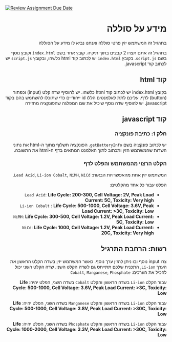 [![Review Assignment Due Date](https://classroom.github.com/assets/deadline-readme-button-24ddc0f5d75046c5622901739e7c5dd533143b0c8e959d652212380cedb1ea36.svg)](https://classroom.github.com/a/PyU_qQ3c)
<div dir="rtl">

# מידע על סוללה
בתרגיל זה המשתמש יזין פרטי סוללה ואנחנו נביא לו מידע על הסוללה

בתרגיל זה אתם תצרו 2 קבצים בתוך תיקיה. קובץ אחד בשם `index.html` וקובץ נוסף בשם `script.js`.
בקובץ `index.html` יש לכתוב קוד html כלשהו, ובקובץ `script.js` יש לכתוב קוד javascript.


## קוד html
בקובץ index.html יש לכתוב קוד html כלשהו. יש להוסיף שדה קלט (input) וכפתור (button) לדף.
עליכם לתת לאלמנטים הללו id ייחודיים כדי שתוכלו להשתמש בהם בקוד javascript.
 יש להוסיף שדה נוסף שיכיל את שם המפלגה שהפונקציה מחזירה


## קוד javascript
### חלק 1: כתיבת פונקציה
יש לכתוב פונקציה בשם `getBatteryInfo`. 
הפונקציה תשלוף מתוך ה-html את נתוני השדות שהמשתמש הזין ותכתוב לתוך האלמנט המתאים בדף ה-html את התשובה.

### הקלט הרצוי מהמשתמש והפלט לדף
המשתמש יזין אחת מהאפשרויות הבאות: `Lead Acid`, `Li-ion Cobalt`, `NiMH`, `NiCd`.

הפלט עבור כל אחד מהקלטים:

- `Lead Acid`: **Life Cycle: 200-300, Cell Voltage: 2V, Peak Load Current: 5C, Toxicity: Very high**
- `Li-ion Cobalt` : **Life Cycle: 500-1000, Cell Voltage: 3.6V, Peak Load Current: >3C, Toxicity: Low**
- `NiMH`: **Life Cycle: 300-500, Cell Voltage: 1.2V, Peak Load Current: 5C, Toxicity: Low**
- `NiCd`: **Life Cycle: 1000, Cell Voltage: 1.2V, Peak Load Current: 20C, Toxicity: Very high**


## רשות: הרחבת התרגיל
צרו input נוסף ובו ניתן להזין ערך נוסף. כאשר המשתמש יזין בשדה הקלט הראשון את הערך `Li-ion`, התכנית שלכם תתייחס גם לשדה הקלט השני.
שדה הקלט השני יכול להכיל את הערכים: `Cobalt`, `Manganese`, `Phosphate`

עבור הקלט `Li-ion` בשדה הראשון והקלט `Cobalt` בשדה השני, הפלט יהיה:  **Life Cycle: 500-1000, Cell Voltage: 3.6V, Peak Load Current: >3C, Toxicity: Low**

עבור הקלט `Li-ion` בשדה הראשון והקלט `Manganese` בשדה השני, הפלט יהיה:  **Life Cycle: 500-1000, Cell Voltage: 3.8V, Peak Load Current: >30C, Toxicity: Low**

עבור הקלט `Li-ion` בשדה הראשון והקלט `Phosphate` בשדה השני, הפלט יהיה:  **Life Cycle: 1000-2000, Cell Voltage: 3.3V, Peak Load Current: >30C, Toxicity: Low**
</div>